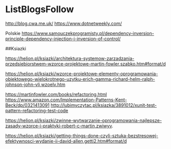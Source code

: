 # ListBlogsFollow
http://blog.cwa.me.uk/
https://www.dotnetweekly.com/


Polskie 
https://www.samouczekprogramisty.pl/dependency-inversion-principle-dependency-injection-i-inversion-of-control/





##Ksiazki


https://helion.pl/ksiazki/architektura-systemow-zarzadzania-przedsiebiorstwem-wzorce-projektowe-martin-fowler,szabko.htm#format/d


https://helion.pl/ksiazki/wzorce-projektowe-elementy-oprogramowania-obiektowego-wielokrotnego-uzytku-erich-gamma-richard-helm-ralph-johnson-john-vli,wzoelv.htm


https://martinfowler.com/books/refactoring.html
https://www.amazon.com/Implementation-Patterns-Kent-Beck/dp/0321413091
http://lubimyczytac.pl/ksiazka/3891012/xunit-test-pattern-refactoring-test-code

https://helion.pl/ksiazki/zwinne-wytwarzanie-oprogramowania-najlepsze-zasady-wzorce-i-praktyki-robert-c-martin,zwiwyv.


https://helion.pl/ksiazki/getting-things-done-czyli-sztuka-bezstresowej-efektywnosci-wydanie-ii-david-allen,getti2.htm#format/d
